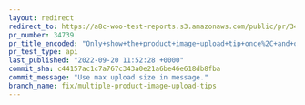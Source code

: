 ```yaml
---
layout: redirect
redirect_to: https://a8c-woo-test-reports.s3.amazonaws.com/public/pr/34739/api/index.html
pr_number: 34739
pr_title_encoded: "Only+show+the+product+image+upload+tip+once%2C+and+on+all+product+edit+pages"
pr_test_type: api
last_published: "2022-09-20 11:52:28 +0000"
commit_sha: c44157ac1c7a767c343a0e21a6be46e618db8fba
commit_message: "Use max upload size in message."
branch_name: fix/multiple-product-image-upload-tips
---
```

